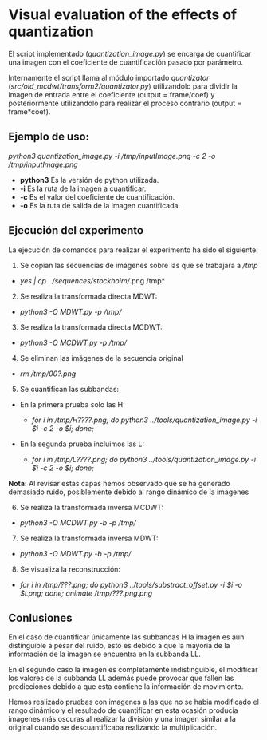# Visual evaluation of the effects of quantization 

El script implementado (*quantization_image.py*) se encarga de cuantificar una imagen con el coeficiente de cuantificación
pasado por parámetro.

Internamente el script llama al módulo importado *quantizator* (*src/old_mcdwt/transform2/quantizator.py*)
utilizandolo para dividir la imagen de entrada entre el coeficiente (output = frame/coef) y posteriormente utilizandolo 
para realizar el proceso contrario (output = frame*coef).

## Ejemplo de uso:

 *python3 quantization_image.py -i /tmp/inputImage.png -c 2 -o /tmp/inputImage.png*

* **python3** Es la versión de python utilizada.
* **-i** Es la ruta de la imagen a cuantificar.
* **-c** Es el valor del coeficiente de cuantificación.
* **-o** Es la ruta de salida de la imagen cuantificada.

## Ejecución del experimento

La ejecución de comandos para realizar el experimento ha sido el siguiente:

1. Se copian las secuencias de imágenes sobre las que se trabajara a */tmp*

  - *yes | cp ../sequences/stockholm/*.png /tmp*  
 
2. Se realiza la transformada directa MDWT:  

  - *python3 -O MDWT.py -p /tmp/*  
 
3. Se realiza la transformada directa MCDWT:  

  - *python3 -O MCDWT.py -p /tmp/*  
 
4. Se eliminan las imágenes de la secuencia original 

  - *rm /tmp/00?.png*

5. Se cuantifican las subbandas:

  - En la primera prueba solo las H:

    - *for i in /tmp/H????.png; do python3 ../tools/quantization_image.py -i $i -c 2 -o $i; done;*

  - En la segunda prueba incluimos las L:

    - *for i in /tmp/L????.png; do python3 ../tools/quantization_image.py -i $i -c 2 -o $i; done;*

**Nota:** Al revisar estas capas hemos observado que se ha generado demasiado ruido,
posiblemente debido al rango dinámico de la imagenes

 6.  Se realiza la transformada inversa MCDWT:  

  - *python3 -O MCDWT.py -b -p /tmp/*  
 
 7. Se realiza la transformada inversa MDWT:  

  - *python3 -O MDWT.py -b -p /tmp/*  
 
8. Se visualiza la reconstrucción:  

  - *for i in /tmp/???.png; do python3 ../tools/substract_offset.py -i $i -o $i.png; done; animate /tmp/???.png.png*
  
  ## Conlusiones

En el caso de cuantificar únicamente las subbandas H la imagen es aun distinguible a pesar del ruido, esto es debido a que 
la mayoria de la información de la imagen se encuentra en la subbanda LL.

En el segundo caso la imagen es completamente indistinguible, el modificar los valores de la subbanda LL 
además puede provocar que fallen las predicciones debido a que esta contiene la información de movimiento.

Hemos realizado pruebas con imagenes a las que no se habia modificado el rango dinámico y el resultado de cuantificar en esta
ocasión producia imagenes más oscuras al realizar la división y una imagen similar a la original cuando se descuantificaba 
realizando la multiplicación.
